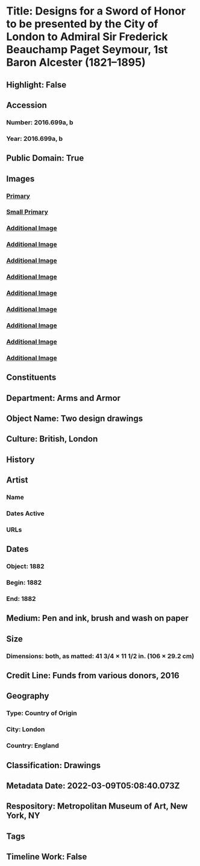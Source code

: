 # Title: Designs for a Sword of Honor to be presented by the City of London to Admiral Sir Frederick Beauchamp Paget Seymour, 1st Baron Alcester (1821–1895)
## Highlight: False
## Accession
### Number: 2016.699a, b
### Year: 2016.699a, b
## Public Domain: True
## Images
### [Primary](https://images.metmuseum.org/CRDImages/aa/original/LC-2016_699a-006.jpg)
### [Small Primary](https://images.metmuseum.org/CRDImages/aa/web-large/LC-2016_699a-006.jpg)
### [Additional Image](https://images.metmuseum.org/CRDImages/aa/original/LC-2016_699a-007.jpg)
### [Additional Image](https://images.metmuseum.org/CRDImages/aa/original/LC-2016_699a-008.jpg)
### [Additional Image](https://images.metmuseum.org/CRDImages/aa/original/LC-2016_699a-009.jpg)
### [Additional Image](https://images.metmuseum.org/CRDImages/aa/original/LC-2016_699a-010.jpg)
### [Additional Image](https://images.metmuseum.org/CRDImages/aa/original/LC-2016_699b-005.jpg)
### [Additional Image](https://images.metmuseum.org/CRDImages/aa/original/LC-2016_699b-011.jpg)
### [Additional Image](https://images.metmuseum.org/CRDImages/aa/original/LC-2016_699b-012.jpg)
### [Additional Image](https://images.metmuseum.org/CRDImages/aa/original/LC-2016_699b-013.jpg)
### [Additional Image](https://images.metmuseum.org/CRDImages/aa/original/LC-2016_699b-014.jpg)
## Constituents
## Department: Arms and Armor
## Object Name: Two design drawings
## Culture: British, London
## History
## Artist
### Name
### Dates Active
### URLs
## Dates
### Object: 1882
### Begin: 1882
### End: 1882
## Medium: Pen and ink, brush and wash on paper
## Size
### Dimensions: both, as matted: 41 3/4 × 11 1/2 in. (106 × 29.2 cm)
## Credit Line: Funds from various donors, 2016
## Geography
### Type: Country of Origin
### City: London
### Country: England
## Classification: Drawings
## Metadata Date: 2022-03-09T05:08:40.073Z
## Respository: Metropolitan Museum of Art, New York, NY
## Tags
## Timeline Work: False